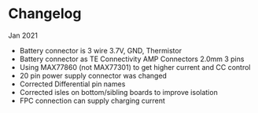 # Changelog

Jan 2021

* Battery connector is 3 wire 3.7V, GND, Thermistor
* Battery connector as TE Connectivity AMP Connectors 2.0mm 3 pins
* Using MAX77860 (not MAX77301) to get higher current and CC control
* 20 pin power supply connector was changed
* Corrected Differential pin names
* Corrected isles on bottom/sibling boards to improve isolation
* FPC connection can supply charging current



